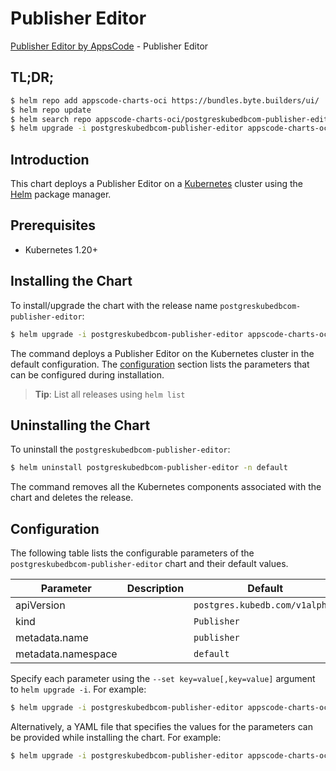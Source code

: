 # Publisher Editor

[Publisher Editor by AppsCode](https://appscode.com) - Publisher Editor

## TL;DR;

```bash
$ helm repo add appscode-charts-oci https://bundles.byte.builders/ui/
$ helm repo update
$ helm search repo appscode-charts-oci/postgreskubedbcom-publisher-editor --version=v0.9.0
$ helm upgrade -i postgreskubedbcom-publisher-editor appscode-charts-oci/postgreskubedbcom-publisher-editor -n default --create-namespace --version=v0.9.0
```

## Introduction

This chart deploys a Publisher Editor on a [Kubernetes](http://kubernetes.io) cluster using the [Helm](https://helm.sh) package manager.

## Prerequisites

- Kubernetes 1.20+

## Installing the Chart

To install/upgrade the chart with the release name `postgreskubedbcom-publisher-editor`:

```bash
$ helm upgrade -i postgreskubedbcom-publisher-editor appscode-charts-oci/postgreskubedbcom-publisher-editor -n default --create-namespace --version=v0.9.0
```

The command deploys a Publisher Editor on the Kubernetes cluster in the default configuration. The [configuration](#configuration) section lists the parameters that can be configured during installation.

> **Tip**: List all releases using `helm list`

## Uninstalling the Chart

To uninstall the `postgreskubedbcom-publisher-editor`:

```bash
$ helm uninstall postgreskubedbcom-publisher-editor -n default
```

The command removes all the Kubernetes components associated with the chart and deletes the release.

## Configuration

The following table lists the configurable parameters of the `postgreskubedbcom-publisher-editor` chart and their default values.

|     Parameter      | Description |                  Default                  |
|--------------------|-------------|-------------------------------------------|
| apiVersion         |             | <code>postgres.kubedb.com/v1alpha1</code> |
| kind               |             | <code>Publisher</code>                    |
| metadata.name      |             | <code>publisher</code>                    |
| metadata.namespace |             | <code>default</code>                      |


Specify each parameter using the `--set key=value[,key=value]` argument to `helm upgrade -i`. For example:

```bash
$ helm upgrade -i postgreskubedbcom-publisher-editor appscode-charts-oci/postgreskubedbcom-publisher-editor -n default --create-namespace --version=v0.9.0 --set apiVersion=postgres.kubedb.com/v1alpha1
```

Alternatively, a YAML file that specifies the values for the parameters can be provided while
installing the chart. For example:

```bash
$ helm upgrade -i postgreskubedbcom-publisher-editor appscode-charts-oci/postgreskubedbcom-publisher-editor -n default --create-namespace --version=v0.9.0 --values values.yaml
```
